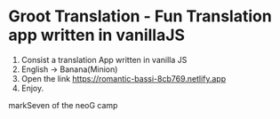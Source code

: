 # Groot Translation - Fun Translation app written in vanillaJS

1. Consist a translation App written in vanilla JS
2. English -> Banana(Minion)
3. Open the link  https://romantic-bassi-8cb769.netlify.app
4. Enjoy.

markSeven of the neoG camp

